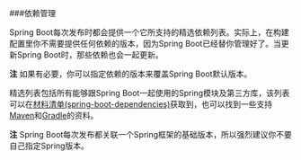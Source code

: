 ###依赖管理

Spring Boot每次发布时都会提供一个它所支持的精选依赖列表。实际上，在构建配置里你不需要提供任何依赖的版本，因为Spring Boot已经替你管理好了。当更新Spring Boot时，那些依赖也会一起更新。

**注** 如果有必要，你可以指定依赖的版本来覆盖Spring Boot默认版本。

精选列表包括所有能够跟Spring Boot一起使用的Spring模块及第三方库，该列表可以在[材料清单(spring-boot-dependencies)](http://docs.spring.io/spring-boot/docs/current-SNAPSHOT/reference/htmlsingle/#using-boot-maven-without-a-parent)获取到，也可以找到一些支持[Maven](http://docs.spring.io/spring-boot/docs/current-SNAPSHOT/reference/htmlsingle/#using-boot-maven-parent-pom)和[Gradle](http://docs.spring.io/spring-boot/docs/current-SNAPSHOT/reference/htmlsingle/#build-tool-plugins-gradle-dependency-management)的资料。

**注** Spring Boot每次发布都关联一个Spring框架的基础版本，所以强烈建议你不要自己指定Spring版本。
